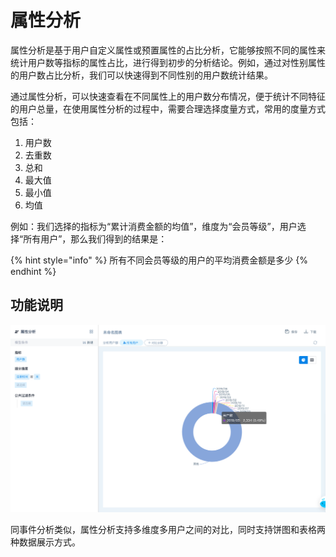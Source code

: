 # 属性分析

属性分析是基于用户自定义属性或预置属性的占比分析，它能够按照不同的属性来统计用户数等指标的属性占比，进行得到初步的分析结论。例如，通过对性别属性的用户数占比分析，我们可以快速得到不同性别的用户数统计结果。

通过属性分析，可以快速查看在不同属性上的用户数分布情况，便于统计不同特征的用户总量，在使用属性分析的过程中，需要合理选择度量方式，常用的度量方式包括：

1. 用户数
2. 去重数
3. 总和
4. 最大值
5. 最小值
6. 均值

例如：我们选择的指标为“累计消费金额的均值”，维度为“会员等级”，用户选择“所有用户”，那么我们得到的结果是：

{% hint style="info" %}
所有不同会员等级的用户的平均消费金额是多少
{% endhint %}

## 功能说明

![&#x5206;&#x6790;-&#x5C5E;&#x6027;&#x5206;&#x6790;](../../.gitbook/assets/image%20%2828%29.png)

同事件分析类似，属性分析支持多维度多用户之间的对比，同时支持饼图和表格两种数据展示方式。



